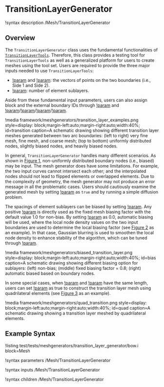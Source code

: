 # TransitionLayerGenerator

!syntax description /Mesh/TransitionLayerGenerator

## Overview

The `TransitionLayerGenerator` class uses the fundamental functionalities of [`TransitionLayerTools`](/TransitionLayerTools.md). Therefore, this class provides a testing tool for `TransitionLayerTools` as well as a generalized platform for users to create meshes using the tool set. Users are required to provide the three major inputs needed to use `TransitionLayerTools`:

- [!param](/Mesh/TransitionLayerGenerator/positions_vector_1) and [!param](/Mesh/TransitionLayerGenerator/positions_vector_2): the vectors of points on the two boundaries (i.e., Side 1 and Side 2).
- [!param](/Mesh/TransitionLayerGenerator/num_layers): number of element sublayers.

Aside from these fundamental input parameters, users can also assign block and the external boundary IDs through [!param](/Mesh/TransitionLayerGenerator/block_id) and [!param](/Mesh/TransitionLayerGenerator/input_boundary_1_id)/[!param](/Mesh/TransitionLayerGenerator/input_boundary_2_id)/[!param](/Mesh/TransitionLayerGenerator/begin_side_boundary_id)/[!param](/Mesh/TransitionLayerGenerator/end_side_boundary_id).

!media framework/meshgenerators/transition_layer_examples.png
      style=display: block;margin-left:auto;margin-right:auto;width:40%;
      id=transition
      caption=A schematic drawing showing different transition layer meshes generated between two arc boundaries: (left to right) very fine mesh, fine mesh, and coarse mesh; (top to bottom) uniformly distributed nodes, slightly biased nodes, and heavily biased nodes.

In general, `TransitionLayerGenerator` handles many different scenarios. As shown in [Figure 1](#transition), non-uniformly distributed boundary nodes (i.e., biased) may be input. The mesh generator does have some limitations. For example, the two input curves cannot intersect each other; and the interpolated nodes should not lead to flipped elements or overlapped elements. Due to the complexity of geometry, the mesh generator may not produce an error message in all the problematic cases. Users should cautiously examine the generated mesh by setting [!param](/Mesh/TransitionLayerGenerator/show_info) as `true` and by running a simple diffusion problem.

The spacings of element sublayers can be biased by setting [!param](/Mesh/TransitionLayerGenerator/bias_parameter). Any positive [!param](/Mesh/TransitionLayerGenerator/bias_parameter) is directly used as the fixed mesh biasing factor with the default value 1.0 for non-bias. By setting [!param](/Mesh/TransitionLayerGenerator/bias_parameter) as 0.0, automatic biasing will be used, where the local node density values on the two input boundaries are used to determine the local biasing factor (see [Figure 2](#bias) as an example). In that case, Gaussian blurring is used to smoothen the local node density to enhance stability of the algorithm, which can be tuned through [!param](/Mesh/TransitionLayerGenerator/gaussian_sigma).

!media framework/meshgenerators/biased_transition_layer.png
      style=display: block;margin-left:auto;margin-right:auto;width:40%;
      id=bias
      caption=A schematic drawing showing different biasing option for sublayers: (left) non-bias; (middle) fixed biasing factor = 0.8; (right) automatic biased based on boundary nodes.


In some special cases, when [!param](/Mesh/TransitionLayerGenerator/positions_vector_1) and [!param](/Mesh/TransitionLayerGenerator/positions_vector_2) have the same length, users can set [!param](/Mesh/TransitionLayerGenerator/use_quad_elements) as true to construct the transition layer mesh using quadrilateral elements (see [Figure 3](#quad) as an example).

!media framework/meshgenerators/quad_transition.png
      style=display: block;margin-left:auto;margin-right:auto;width:40%;
      id=quad
      caption=A schematic drawing showing a transition layer meshed by quadrilateral elements.

## Example Syntax

!listing test/tests/meshgenerators/transition_layer_generator/bow.i block=Mesh

!syntax parameters /Mesh/TransitionLayerGenerator

!syntax inputs /Mesh/TransitionLayerGenerator

!syntax children /Mesh/TransitionLayerGenerator
